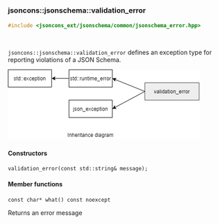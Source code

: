 ### jsoncons::jsonschema::validation_error

```cpp
#include <jsoncons_ext/jsonschema/common/jsonschema_error.hpp>
```

<br>

`jsoncons::jsonschema::validation_error` defines an exception type for reporting violations of a JSON Schema.

![validation_error](./diagrams/validation_error.png)

#### Constructors

    validation_error(const std::string& message);

#### Member functions

    const char* what() const noexcept
Returns an error message


